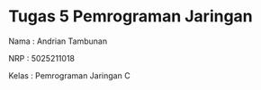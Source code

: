 # Tugas 5 Pemrograman Jaringan

Nama : Andrian Tambunan

NRP : 5025211018

Kelas : Pemrograman Jaringan C
